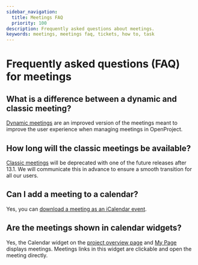 ```yaml
---
sidebar_navigation:
  title: Meetings FAQ
  priority: 100
description: Frequently asked questions about meetings.
keywords: meetings, meetings faq, tickets, how to, task
---
```


# Frequently asked questions (FAQ) for meetings

## What is a difference between a dynamic and classic meeting?

[Dynamic meetings](../dynamic-meetings) are an improved version of the meetings meant to improve the user experience when managing meetings in OpenProject.

## How long will the classic meetings be available?

[Classic meetings](../classic-meetings) will be deprecated with one of the future releases after 13.1. We will communicate this in advance to ensure a smooth transition for all our users.

## Can I add a meeting to a calendar?

Yes, you can [download a meeting as an iCalendar event](../dynamic-meetings/#download-a-meeting-as-an-icalendar-event).

## Are the meetings shown in calendar widgets?

Yes, the Calendar widget on the [project overview page](../../project-overview/#calendar-widget) and [My Page](../../../getting-started/my-page/#add-widgets) displays meetings. Meetings links in this widget are clickable and open the meeting directly.
